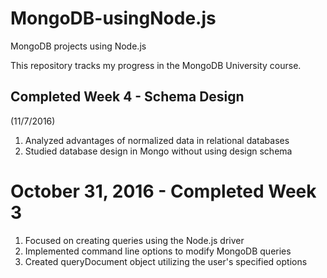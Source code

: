 # MongoDB-usingNode.js
MongoDB projects using Node.js

This repository tracks my progress in the MongoDB University course.

## Completed Week 4 - Schema Design 
(11/7/2016)
1. Analyzed advantages of normalized data in relational databases
2. Studied database design in Mongo without using design schema

# October 31, 2016 - Completed Week 3
1. Focused on creating queries using the Node.js driver
2. Implemented command line options to modify MongoDB queries
3. Created queryDocument object utilizing the user's specified options



